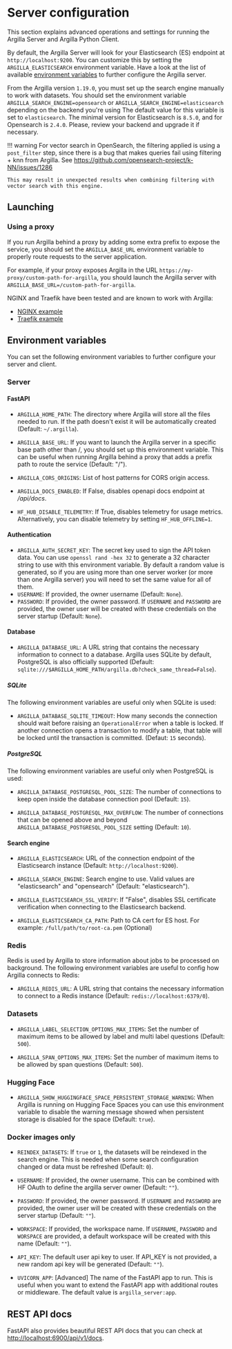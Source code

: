 # Server configuration

This section explains advanced operations and settings for running the Argilla Server and Argilla Python Client.

By default, the Argilla Server will look for your Elasticsearch (ES) endpoint at `http://localhost:9200`. You can customize this by setting the `ARGILLA_ELASTICSEARCH` environment variable. Have a look at the list of available [environment variables](#environment-variables) to further configure the Argilla server.

From the Argilla version `1.19.0`, you must set up the search engine manually to work with datasets. You should set the
environment variable `ARGILLA_SEARCH_ENGINE=opensearch` or `ARGILLA_SEARCH_ENGINE=elasticsearch` depending on the backend you're using
The default value for this variable is set to `elasticsearch`. The minimal version for Elasticsearch is `8.5.0`, and for Opensearch is `2.4.0`.
Please, review your backend and upgrade it if necessary.

!!! warning
    For vector search in OpenSearch, the filtering applied is using a `post_filter` step, since there is a bug that makes queries fail using filtering + knn from Argilla.
    See https://github.com/opensearch-project/k-NN/issues/1286

    This may result in unexpected results when combining filtering with vector search with this engine.

## Launching

### Using a proxy

If you run Argilla behind a proxy by adding some extra prefix to expose the service, you should set the `ARGILLA_BASE_URL`
environment variable to properly route requests to the server application.

For example, if your proxy exposes Argilla in the URL `https://my-proxy/custom-path-for-argilla`, you should launch the
Argilla server with `ARGILLA_BASE_URL=/custom-path-for-argilla`.

NGINX and Traefik have been tested and are known to work with Argilla:

- [NGINX example](https://github.com/argilla-io/argilla/tree/main/examples/deployments/docker/nginx)
- [Traefik example](https://github.com/argilla-io/argilla/tree/main/examples/deployments/docker/traefik)

## Environment variables

You can set the following environment variables to further configure your server and client.

### Server

#### FastAPI

- `ARGILLA_HOME_PATH`: The directory where Argilla will store all the files needed to run. If the path doesn't exist it will be automatically created (Default: `~/.argilla`).

- `ARGILLA_BASE_URL`: If you want to launch the Argilla server in a specific base path other than /, you should set up this environment variable. This can be useful when running Argilla behind a proxy that adds a prefix path to route the service (Default: "/").

- `ARGILLA_CORS_ORIGINS`: List of host patterns for CORS origin access.

- `ARGILLA_DOCS_ENABLED`: If False, disables openapi docs endpoint at _/api/docs_.

- `HF_HUB_DISABLE_TELEMETRY`: If True, disables telemetry for usage metrics. Alternatively, you can disable telemetry by setting `HF_HUB_OFFLINE=1`.

#### Authentication

- `ARGILLA_AUTH_SECRET_KEY`: The secret key used to sign the API token data. You can use `openssl rand -hex 32` to generate a 32 character string to use with this environment variable. By default a random value is generated, so if you are using more than one server worker (or more than one Argilla server) you will need to set the same value for all of them.
- `USERNAME`: If provided, the owner username (Default: `None`).
- `PASSWORD`: If provided, the owner password.
If `USERNAME` and `PASSWORD` are provided, the owner user will be created with these credentials on the server startup (Default: `None`).


#### Database

- `ARGILLA_DATABASE_URL`: A URL string that contains the necessary information to connect to a database. Argilla uses SQLite by default, PostgreSQL is also officially supported (Default: `sqlite:///$ARGILLA_HOME_PATH/argilla.db?check_same_thread=False`).

##### SQLite

The following environment variables are useful only when SQLite is used:

- `ARGILLA_DATABASE_SQLITE_TIMEOUT`: How many seconds the connection should wait before raising an `OperationalError` when a table is locked. If another connection opens a transaction to modify a table, that table will be locked until the transaction is committed. (Defaut: `15` seconds).

##### PostgreSQL

The following environment variables are useful only when PostgreSQL is used:

- `ARGILLA_DATABASE_POSTGRESQL_POOL_SIZE`: The number of connections to keep open inside the database connection pool (Default: `15`).

- `ARGILLA_DATABASE_POSTGRESQL_MAX_OVERFLOW`: The number of connections that can be opened above and beyond `ARGILLA_DATABASE_POSTGRESQL_POOL_SIZE` setting (Default: `10`).

#### Search engine

- `ARGILLA_ELASTICSEARCH`: URL of the connection endpoint of the Elasticsearch instance (Default: `http://localhost:9200`).

- `ARGILLA_SEARCH_ENGINE`: Search engine to use. Valid values are "elasticsearch" and "opensearch" (Default: "elasticsearch").

- `ARGILLA_ELASTICSEARCH_SSL_VERIFY`: If "False", disables SSL certificate verification when connecting to the Elasticsearch backend.

- `ARGILLA_ELASTICSEARCH_CA_PATH`: Path to CA cert for ES host. For example: `/full/path/to/root-ca.pem` (Optional)

### Redis

Redis is used by Argilla to store information about jobs to be processed on background. The following environment variables are useful to config how Argilla connects to Redis:

- `ARGILLA_REDIS_URL`: A URL string that contains the necessary information to connect to a Redis instance (Default: `redis://localhost:6379/0`).

### Datasets

- `ARGILLA_LABEL_SELECTION_OPTIONS_MAX_ITEMS`: Set the number of maximum items to be allowed by label and multi label questions (Default: `500`).

- `ARGILLA_SPAN_OPTIONS_MAX_ITEMS`: Set the number of maximum items to be allowed by span questions (Default: `500`).

### Hugging Face

- `ARGILLA_SHOW_HUGGINGFACE_SPACE_PERSISTENT_STORAGE_WARNING`: When Argilla is running on Hugging Face Spaces you can use this environment variable to disable the warning message showed when persistent storage is disabled for the space (Default: `true`).

### Docker images only

- `REINDEX_DATASETS`: If `true` or `1`, the datasets will be reindexed in the search engine. This is needed when some search configuration changed or data must be refreshed (Default: `0`).

- `USERNAME`: If provided, the owner username. This can be combined with HF OAuth to define the argilla server owner (Default: `""`).

- `PASSWORD`: If provided, the owner password. If `USERNAME` and `PASSWORD` are provided, the owner user will be created with these credentials on the server startup (Default: `""`).

- `WORKSPACE`: If provided, the workspace name. If `USERNAME`, `PASSWORD` and `WORSPACE` are provided, a default workspace will be created with this name (Default: `""`).

- `API_KEY`: The default user api key to user. If API_KEY is not provided, a new random api key will be generated (Default: `""`).

- `UVICORN_APP`: [Advanced] The name of the FastAPI app to run. This is useful when you want to extend the FastAPI app with additional routes or middleware. The default value is `argilla_server:app`.

## REST API docs

FastAPI also provides beautiful REST API docs that you can check at [http://localhost:6900/api/v1/docs](http://localhost:6900/api/v1/docs).

